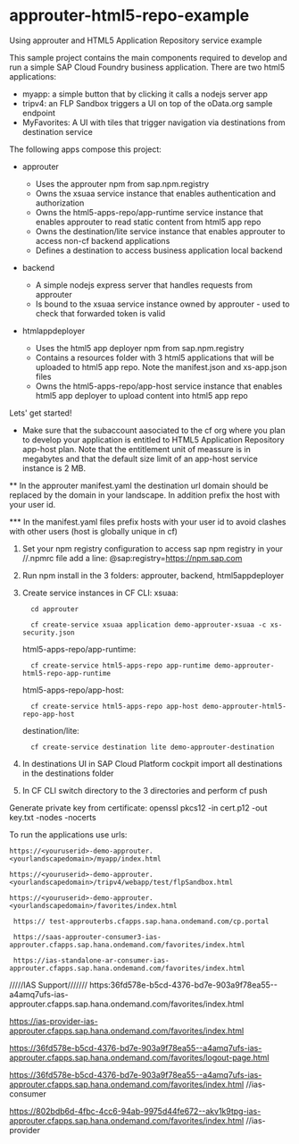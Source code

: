 # approuter-html5-repo-example
Using approuter and HTML5 Application Repository service example

This sample project contains the main components required to develop and run a simple SAP Cloud Foundry business application.
There are two html5 applications:
- myapp: a simple button that by clicking it calls a nodejs server app
- tripv4: an FLP Sandbox triggers a UI on top of the oData.org sample endpoint
- MyFavorites: A UI with tiles that trigger navigation via destinations from destination service

The following apps compose this project:
- approuter
  * Uses the approuter npm from sap.npm.registry
  * Owns the xsuaa service instance that enables authentication and authorization
  * Owns the html5-apps-repo/app-runtime service instance that enables approuter to read static content from html5 app repo
  * Owns the destination/lite service instance that enables approuter to access non-cf backend applications 
  * Defines a destination to access business application local backend
  
- backend
  * A simple nodejs express server that handles requests from approuter
  * Is bound to the xsuaa service instance owned by approuter - used to check that forwarded token is valid
  
- htmlappdeployer
  * Uses the html5 app deployer npm from sap.npm.registry
  * Contains a resources folder with 3 html5 applications that will be uploaded to html5 app repo. Note the manifest.json and xs-app.json files
  * Owns the html5-apps-repo/app-host service instance that enables html5 app deployer to upload content into html5 app repo
  
Lets' get started!

* Make sure that the subaccount aasociated to the cf org where you plan to develop your application is entitled to HTML5 Application Repository app-host plan.
  Note that the entitlement unit of meassure is in megabytes and that the default size limit of an app-host service instance is 2 MB.
  
** In the approuter manifest.yaml the destination url domain should be replaced by the domain in your landscape. In addition prefix the host with your user id.

*** In the manifest.yaml files prefix hosts with your user id to avoid clashes with other users (host is globally unique in cf) 

1. Set your npm registry configuration to access sap npm registry
   in your /<user>/.npmrc file add a line: @sap:registry=https://npm.sap.com
   
2. Run npm install in the 3 folders: approuter, backend, html5appdeployer

3. Create service instances in CF CLI:
   xsuaa:
   ```
     cd approuter
   ```
   ```
     cf create-service xsuaa application demo-approuter-xsuaa -c xs-security.json
   ```
    
   html5-apps-repo/app-runtime:
   ```
     cf create-service html5-apps-repo app-runtime demo-approuter-html5-repo-app-runtime
   ```
     
   html5-apps-repo/app-host:
   ```
     cf create-service html5-apps-repo app-host demo-approuter-html5-repo-app-host
   ```
   destination/lite:
   ```
     cf create-service destination lite demo-approuter-destination
   ```
4. In destinations UI in SAP Cloud Platform cockpit import all destinations in the destinations folder
     
5. In CF CLI switch directory to the 3 directories and perform cf push

Generate private key from certificate: openssl pkcs12 -in cert.p12 -out key.txt -nodes -nocerts

To run the applications use urls:
   ```
   https://<youruserid>-demo-approuter.<yourlandscapedomain>/myapp/index.html
   ```
   ```
   https://<youruserid>-demo-approuter.<yourlandscapedomain>/tripv4/webapp/test/flpSandbox.html
   ```
   ```
   https://<youruserid>-demo-approuter.<yourlandscapedomain>/favorites/index.html
   ```
     
     
     https:// test-approuterbs.cfapps.sap.hana.ondemand.com/cp.portal
     
     https://saas-approuter-consumer3-ias-approuter.cfapps.sap.hana.ondemand.com/favorites/index.html
     
     https://ias-standalone-ar-consumer-ias-approuter.cfapps.sap.hana.ondemand.com/favorites/index.html
    
/////IAS Support///////
https:36fd578e-b5cd-4376-bd7e-903a9f78ea55--a4amq7ufs-ias-approuter.cfapps.sap.hana.ondemand.com/favorites/index.html

https://ias-provider-ias-approuter.cfapps.sap.hana.ondemand.com/favorites/index.html

https://36fd578e-b5cd-4376-bd7e-903a9f78ea55--a4amq7ufs-ias-approuter.cfapps.sap.hana.ondemand.com/favorites/logout-page.html

https://36fd578e-b5cd-4376-bd7e-903a9f78ea55--a4amq7ufs-ias-approuter.cfapps.sap.hana.ondemand.com/favorites/index.html   //ias-consumer

https://802bdb6d-4fbc-4cc6-94ab-9975d44fe672--akv1k9tpg-ias-approuter.cfapps.sap.hana.ondemand.com/favorites/index.html    //ias-provider


